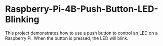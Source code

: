 # Raspberry-Pi-4B-Push-Button-LED-Blinking
This project demonstrates how to use a push button to control an LED on a Raspberry Pi. When the button is pressed, the LED will blink.

